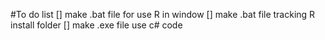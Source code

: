 #To do list
[] make .bat file for use R in window
[] make .bat file tracking R install folder
[] make .exe file use c# code